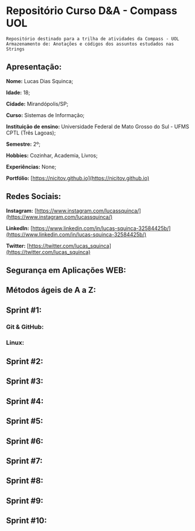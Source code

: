 # Repositório Curso D&A - Compass UOL
    Repositório destinado para a trilha de atividades da Compass - UOL
    Armazenamento de: Anotações e códigos dos assuntos estudados nas Strings


## Apresentação:
**Nome:** Lucas Dias Squinca;

**Idade:** 18;

**Cidade:** Mirandópolis/SP;

**Curso:** Sistemas de Informação;

**Instituição de ensino:** Universidade Federal de Mato Grosso do Sul - UFMS CPTL (Três Lagoas);

**Semestre:** 2º;

**Hobbies:** Cozinhar, Academia, Livros;

**Experiências:** None;

**Portfólio:** [https://nicitov.github.io](https://nicitov.github.io)

## Redes Sociais:
**Instagram:** [https://www.instagram.com/lucassquinca/](https://www.instagram.com/lucassquinca/)

**LinkedIn:** [https://www.linkedin.com/in/lucas-squinca-32584425b/](https://www.linkedin.com/in/lucas-squinca-32584425b/)

**Twitter:** [https://twitter.com/lucas_squinca](https://twitter.com/lucas_squinca)

## Segurança em Aplicações WEB:

## Métodos ágeis de A a Z:

## Sprint #1:

### Git & GitHub:

### Linux:

## Sprint #2:
    
## Sprint #3:

## Sprint #4:

## Sprint #5:

## Sprint #6:

## Sprint #7:

## Sprint #8:

## Sprint #9:

## Sprint #10:
